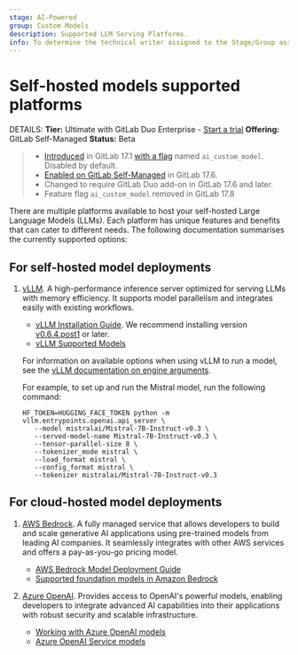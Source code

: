 ```yaml
---
stage: AI-Powered
group: Custom Models
description: Supported LLM Serving Platforms.
info: To determine the technical writer assigned to the Stage/Group associated with this page, see https://handbook.gitlab.com/handbook/product/ux/technical-writing/#assignments
---
```


# Self-hosted models supported platforms

DETAILS:
**Tier:** Ultimate with GitLab Duo Enterprise - [Start a trial](https://about.gitlab.com/solutions/gitlab-duo-pro/sales/?type=free-trial)
**Offering:** GitLab Self-Managed
**Status:** Beta

> - [Introduced](https://gitlab.com/groups/gitlab-org/-/epics/12972) in GitLab 17.1 [with a flag](../../administration/feature_flags.md) named `ai_custom_model`. Disabled by default.
> - [Enabled on GitLab Self-Managed](https://gitlab.com/groups/gitlab-org/-/epics/15176) in GitLab 17.6.
> - Changed to require GitLab Duo add-on in GitLab 17.6 and later.
> - Feature flag `ai_custom_model` removed in GitLab 17.8

There are multiple platforms available to host your self-hosted Large Language Models (LLMs). Each platform has unique features and benefits that can cater to different needs. The following documentation summarises the currently supported options:

## For self-hosted model deployments

1. [vLLM](https://docs.vllm.ai/en/latest/index.html).
   A high-performance inference server optimized for serving LLMs with memory efficiency. It supports model parallelism and integrates easily with existing workflows.
   - [vLLM Installation Guide](https://docs.vllm.ai/en/latest/getting_started/installation.html). We recommend installing version [v0.6.4.post1](https://github.com/vllm-project/vllm/releases/tag/v0.6.4.post1) or later.
   - [vLLM Supported Models](https://docs.vllm.ai/en/latest/models/supported_models.html)

   For information on available options when using vLLM to run a model, see the [vLLM documentation on engine arguments](https://docs.vllm.ai/en/stable/usage/engine_args.html).

   For example, to set up and run the Mistral model, run the following command:

   ```shell
   HF_TOKEN=HUGGING_FACE_TOKEN python -m vllm.entrypoints.openai.api_server \
      --model mistralai/Mistral-7B-Instruct-v0.3 \
      --served-model-name Mistral-7B-Instruct-v0.3 \
      --tensor-parallel-size 8 \
      --tokenizer_mode mistral \
      --load_format mistral \
      --config_format mistral \
      --tokenizer mistralai/Mistral-7B-Instruct-v0.3
   ```

## For cloud-hosted model deployments

1. [AWS Bedrock](https://aws.amazon.com/bedrock/).
   A fully managed service that allows developers to build and scale generative AI applications using pre-trained models from leading AI companies. It seamlessly integrates with other AWS services and offers a pay-as-you-go pricing model.
   - [AWS Bedrock Model Deployment Guide](https://docs.epam-rail.com/Deployment/Bedrock%20Model%20Deployment)
   - [Supported foundation models in Amazon Bedrock](https://docs.aws.amazon.com/bedrock/latest/userguide/models-supported.html)

1. [Azure OpenAI](https://learn.microsoft.com/en-us/azure/ai-services/openai/).
   Provides access to OpenAI's powerful models, enabling developers to integrate advanced AI capabilities into their applications with robust security and scalable infrastructure.
   - [Working with Azure OpenAI models](https://learn.microsoft.com/en-us/azure/ai-services/openai/how-to/working-with-models?tabs=powershell)
   - [Azure OpenAI Service models](https://learn.microsoft.com/en-us/azure/ai-services/openai/concepts/models?tabs=python-secure%2Cglobal-standard%2Cstandard-chat-completions)
